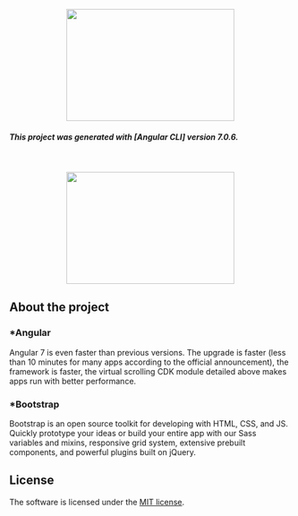 <p align="center">
<img src="https://cdn-images-1.medium.com/max/1600/1*dQUKii7IKy4RE8E_8iDlPg.png" width="300" height="200">
</p>
<p align="center">
<h5>This project was generated with [Angular CLI] version 7.0.6.</h5>
</p>
<br />
<p align="center">
<img src="https://cdn-images-1.medium.com/max/1600/1*pRis6DDZP8tKCa_eJG7s1w.jpeg" width="300" height="200">
</p>

## About the project

<h3>*Angular</h3>
<p>Angular 7 is even faster than previous versions. The upgrade is faster (less than 10 minutes for many apps according to the official announcement), the framework is faster, the virtual scrolling CDK module detailed above makes apps run with better performance.</p>

<h3>*Bootstrap</h3>
<p>Bootstrap is an open source toolkit for developing with HTML, CSS, and JS. Quickly prototype your ideas or build your entire app with our Sass variables and mixins, responsive grid system, extensive prebuilt components, and powerful plugins built on jQuery.</p>

## License

The software is licensed under the [MIT license](https://opensource.org/licenses/MIT).

